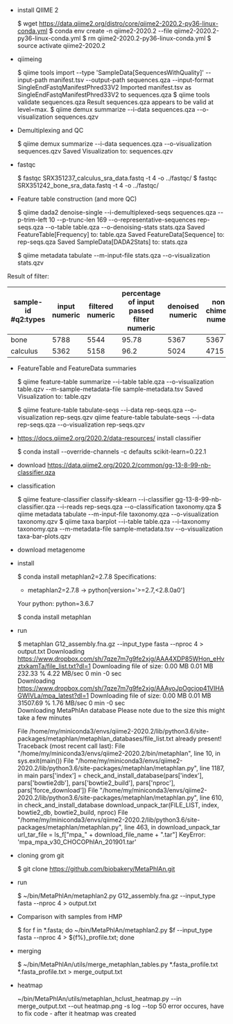 - install QIIME 2


    $ wget https://data.qiime2.org/distro/core/qiime2-2020.2-py36-linux-conda.yml
    $ conda env create -n qiime2-2020.2 --file qiime2-2020.2-py36-linux-conda.yml
    $ rm qiime2-2020.2-py36-linux-conda.yml
    $ source activate qiime2-2020.2
    
- qiimeing


    $ qiime tools import   --type 'SampleData[SequencesWithQuality]'   --input-path manifest.tsv   --output-path sequences.qza   --input-format SingleEndFastqManifestPhred33V2
    Imported manifest.tsv as SingleEndFastqManifestPhred33V2 to sequences.qza
    $ qiime tools validate sequences.qza 
    Result sequences.qza appears to be valid at level=max.
    $ qiime demux summarize   --i-data sequences.qza   --o-visualization sequences.qzv


- Demultiplexing and QC


    $ qiime demux summarize --i-data sequences.qza --o-visualization sequences.qzv
    Saved Visualization to: sequences.qzv


- fastqc


    $ fastqc SRX351237_calculus_sra_data.fastq -t 4 -o ../fastqc/
    $ fastqc SRX351242_bone_sra_data.fastq -t 4 -o ../fastqc/
    
- Feature table construction (and more QC)

    $ qiime dada2 denoise-single --i-demultiplexed-seqs sequences.qza --p-trim-left 10 --p-trunc-len 169 --o-representative-sequences rep-seqs.qza --o-table table.qza --o-denoising-stats stats.qza
    Saved FeatureTable[Frequency] to: table.qza
    Saved FeatureData[Sequence] to: rep-seqs.qza
    Saved SampleData[DADA2Stats] to: stats.qza
    
    $ qiime metadata tabulate   --m-input-file stats.qza   --o-visualization stats.qzv

Result of filter:

| sample-id #q2:types | input numeric | filtered numeric | percentage of input passed filter numeric | denoised numeric | non-chimeric numeric | percentage of input non-chimeric numeric |
|---------------------|---------------|------------------|-------------------------------------------|------------------|----------------------|------------------------------------------|
| bone                | 5788          | 5544             | 95.78                                     | 5367             | 5367                 | 92.73                                    |
| calculus            | 5362          | 5158             | 96.2                                      | 5024             | 4715                 | 87.93                                    |

- FeatureTable and FeatureData summaries


    $ qiime feature-table summarize   --i-table table.qza   --o-visualization table.qzv   --m-sample-metadata-file sample-metadata.tsv
    Saved Visualization to: table.qzv

    $ qiime feature-table tabulate-seqs  --i-data rep-seqs.qza   --o-visualization rep-seqs.qzv
    qiime feature-table tabulate-seqs  --i-data rep-seqs.qza   --o-visualization rep-seqs.qzv

- https://docs.qiime2.org/2020.2/data-resources/ install classifier


    $ conda install --override-channels -c defaults scikit-learn=0.22.1

- download https://data.qiime2.org/2020.2/common/gg-13-8-99-nb-classifier.qza

- classification


    $ qiime feature-classifier classify-sklearn   --i-classifier gg-13-8-99-nb-classifier.qza   --i-reads rep-seqs.qza   --o-classification taxonomy.qza
    $ qiime metadata tabulate --m-input-file taxonomy.qza --o-visualization taxonomy.qzv
    $ qiime taxa barplot --i-table table.qza --i-taxonomy taxonomy.qza --m-metadata-file sample-metadata.tsv --o-visualization taxa-bar-plots.qzv

- download metagenome
- install


    $ conda install metaphlan2=2.7.8
    Specifications:

    - metaphlan2=2.7.8 -> python[version='>=2.7,<2.8.0a0']

    Your python: python=3.6.7

    $ conda install metaphlan

- run


    $ metaphlan G12_assembly.fna.gz --input_type fasta --nproc 4 > output.txt
    Downloading https://www.dropbox.com/sh/7qze7m7g9fe2xjg/AAA4XDP85WHon_eHvztxkamTa/file_list.txt?dl=1
    Downloading file of size: 0.00 MB
    0.01 MB 232.33 %   4.22 MB/sec  0 min -0 sec         
    Downloading https://www.dropbox.com/sh/7qze7m7g9fe2xjg/AAAyoJpOgcjop41VIHAGWIVLa/mpa_latest?dl=1
    Downloading file of size: 0.00 MB
    0.01 MB 31507.69 %   1.76 MB/sec  0 min -0 sec         
    Downloading MetaPhlAn database
    Please note due to the size this might take a few minutes
    
    File /home/my/miniconda3/envs/qiime2-2020.2/lib/python3.6/site-packages/metaphlan/metaphlan_databases/file_list.txt already present!
    Traceback (most recent call last):
      File "/home/my/miniconda3/envs/qiime2-2020.2/bin/metaphlan", line 10, in <module>
        sys.exit(main())
      File "/home/my/miniconda3/envs/qiime2-2020.2/lib/python3.6/site-packages/metaphlan/metaphlan.py", line 1187, in main
        pars['index'] = check_and_install_database(pars['index'], pars['bowtie2db'], pars['bowtie2_build'], pars['nproc'], pars['force_download'])
      File "/home/my/miniconda3/envs/qiime2-2020.2/lib/python3.6/site-packages/metaphlan/metaphlan.py", line 610, in check_and_install_database
        download_unpack_tar(FILE_LIST, index, bowtie2_db, bowtie2_build, nproc)
      File "/home/my/miniconda3/envs/qiime2-2020.2/lib/python3.6/site-packages/metaphlan/metaphlan.py", line 463, in download_unpack_tar
        url_tar_file = ls_f["mpa_" + download_file_name + ".tar"]
    KeyError: 'mpa_mpa_v30_CHOCOPhlAn_201901.tar'

- cloning grom git 


    $ git clone https://github.com/biobakery/MetaPhlAn.git

- run


    $ ~/bin/MetaPhlAn/metaphlan2.py G12_assembly.fna.gz --input_type fasta --nproc 4 > output.txt

- Comparison with samples from HMP


    $  for f in *.fasta; do ~/bin/MetaPhlAn/metaphlan2.py $f --input_type fasta --nproc 4 > ${f%}_profile.txt; done

- merging


    $ ~/bin/MetaPhlAn/utils/merge_metaphlan_tables.py *.fasta_profile.txt *.fasta_profile.txt > merge_output.txt

- heatmap


    ~/bin/MetaPhlAn/utils/metaphlan_hclust_heatmap.py  --in merge_output.txt --out heatmap.png -s log --top 50
    error occures, have to fix code - after it heatmap was created
